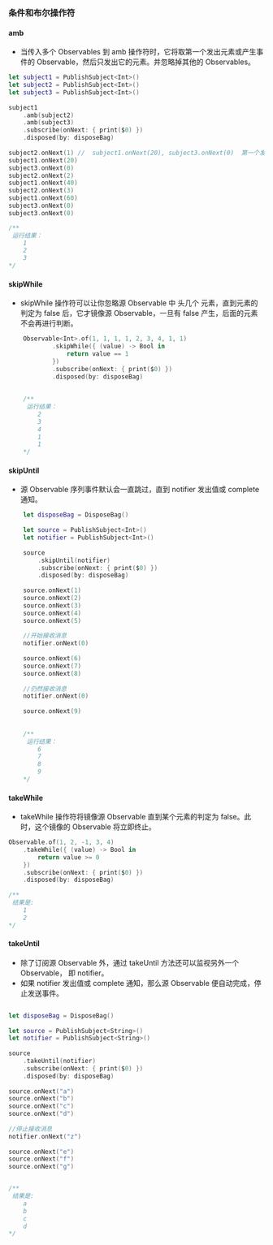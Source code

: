 ### 条件和布尔操作符

#### amb
- 当传入多个 Observables 到 amb 操作符时，它将取第一个发出元素或产生事件的 Observable，然后只发出它的元素。并忽略掉其他的 Observables。

```Swift
let subject1 = PublishSubject<Int>()
let subject2 = PublishSubject<Int>()
let subject3 = PublishSubject<Int>()
 
subject1
    .amb(subject2)
    .amb(subject3)
    .subscribe(onNext: { print($0) })
    .disposed(by: disposeBag)
 
subject2.onNext(1) //  subject1.onNext(20), subject3.onNext(0)  第一个发出元素或产生事件的 Observable，影响后面的发出的元素
subject1.onNext(20)
subject3.onNext(0)
subject2.onNext(2)
subject1.onNext(40)
subject2.onNext(3)
subject1.onNext(60)
subject3.onNext(0)
subject3.onNext(0)

/**
 运行结果：
    1
    2
    3
*/
```

#### skipWhile

- skipWhile 操作符可以让你忽略源 Observable 中 头几个 元素，直到元素的判定为 false 后，它才镜像源 Observable，一旦有 false 产生，后面的元素不会再进行判断。
```Swift
    Observable<Int>.of(1, 1, 1, 1, 2, 3, 4, 1, 1)
            .skipWhile({ (value) -> Bool in
                return value == 1
            })
            .subscribe(onNext: { print($0) })
            .disposed(by: disposeBag)
            
            
    /**
     运行结果：
        2
        3
        4
        1
        1
    */
```


#### skipUntil

- 源 Observable 序列事件默认会一直跳过，直到 notifier 发出值或 complete 通知。

```Swift
    let disposeBag = DisposeBag()
     
    let source = PublishSubject<Int>()
    let notifier = PublishSubject<Int>()
     
    source
        .skipUntil(notifier)
        .subscribe(onNext: { print($0) })
        .disposed(by: disposeBag)
     
    source.onNext(1)
    source.onNext(2)
    source.onNext(3)
    source.onNext(4)
    source.onNext(5)
     
    //开始接收消息
    notifier.onNext(0)
     
    source.onNext(6)
    source.onNext(7)
    source.onNext(8)
     
    //仍然接收消息
    notifier.onNext(0)
     
    source.onNext(9)
        
        
    /**
     运行结果：
        6
        7
        8
        9
    */
```


#### takeWhile

- takeWhile 操作符将镜像源 Observable 直到某个元素的判定为 false。此时，这个镜像的 Observable 将立即终止。
```Swift
Observable.of(1, 2, -1, 3, 4)
    .takeWhile({ (value) -> Bool in
        return value >= 0
    })
    .subscribe(onNext: { print($0) })
    .disposed(by: disposeBag)
    
/**
 结果是:
    1
    2
*/
```


#### takeUntil

- 除了订阅源 Observable 外，通过 takeUntil 方法还可以监视另外一个 Observable， 即 notifier。
- 如果 notifier 发出值或 complete 通知，那么源 Observable 便自动完成，停止发送事件。
```Swift

let disposeBag = DisposeBag()
 
let source = PublishSubject<String>()
let notifier = PublishSubject<String>()
 
source
    .takeUntil(notifier)
    .subscribe(onNext: { print($0) })
    .disposed(by: disposeBag)
 
source.onNext("a")
source.onNext("b")
source.onNext("c")
source.onNext("d")
 
//停止接收消息
notifier.onNext("z")
 
source.onNext("e")
source.onNext("f")
source.onNext("g")


/**
 结果是:
    a
    b
    c
    d
*/
```

